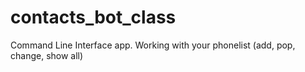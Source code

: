 # contacts_bot_class
Command Line Interface app. Working with your phonelist (add, pop, change, show all)
